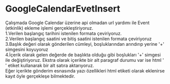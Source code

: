 # GoogleCalendarEvetInsert
Çalışmada Google Calendar üzerine api olmadan url yardımı ile Event (etkinlik) ekleme işlemi gerçekleştiriyoruz.
<br/>
1.Verilen başlangıç tarihini istenilen formata çeviriyoruz.
<br/>
2.Verilen başlangıç saatini ve bitiş saatini istenilen formata çeviriyoruz
<br/>
3.Başlık değeri olarak gönderilen cümleyi, boşluklarından arındırıp yerine '+' simgesini koyuyoruz
<br/>
4.İçerik olarak gelen değerde de başlıkta olduğu gibi boşlukları '+' simgesi ile değiştiriyoruz. Ekstra olarak içerikte bir alt paragraf durumu var ise html '<br/>' etiket kullanarak bir alt satıra aktarıyoruz. 
<br/>
Eğer içerikte gönderim esnasında yazı özellikleri html etiketi olarak eklenirse kayıt öyle gerçekleşe bilmektedir.
